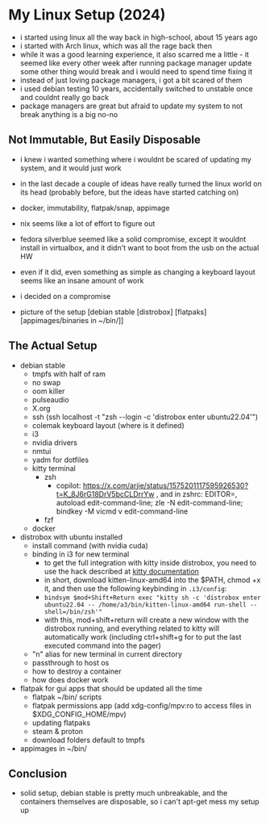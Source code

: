My Linux Setup (2024)
=====================
- i started using linux all the way back in high-school, about 15 years ago
- i started with Arch linux, which was all the rage back then
- while it was a good learning experience, it also scarred me a little - it seemed like every other week after running package manager update some other thing would break and i would need to spend time fixing it
- instead of just loving package managers, i got a bit scared of them
- i used debian testing 10 years, accidentally switched to unstable once and couldnt really go back
- package managers are great but afraid to update my system to not break anything is a big no-no

## Not Immutable, But Easily Disposable
- i knew i wanted something where i wouldnt be scared of updating my system, and it would just work
- in the last decade a couple of ideas have really turned the linux world on its head (probably before, but the ideas have started catching on)
- docker, immutability, flatpak/snap, appimage
- nix seems like a lot of effort to figure out
- fedora silverblue seemed like a solid compromise, except it wouldnt install in virtualbox, and it didn't want to boot from the usb on the actual HW
- even if it did, even something as simple as changing a keyboard layout seems like an insane amount of work
- i decided on a compromise

- picture of the setup [debian stable [distrobox] [flatpaks] [appimages/binaries in ~/bin/]]

## The Actual Setup
- debian stable
  - tmpfs with half of ram
  - no swap
  - oom killer
  - pulseaudio
  - X.org
  - ssh (ssh localhost -t "zsh --login -c 'distrobox enter ubuntu22.04'")
  - colemak keyboard layout (where is it defined)
  - i3
  - nvidia drivers
  - nmtui
  - yadm for dotfiles
  - kitty terminal
    - zsh
      - copilot: https://x.com/arjie/status/1575201117595926530?t=K_8J6rG18DrV5bcCLDrrYw , and in zshrc: EDITOR=, autoload edit-command-line; zle -N edit-command-line; bindkey -M vicmd v edit-command-line
    - fzf
  - docker
- distrobox with ubuntu installed 
  - install command (with nvidia cuda)
  - binding in i3 for new terminal
    - to get the full integration with kitty inside distrobox, you need to use the hack described at [kitty documentation](https://github.com/kovidgoyal/kitty/blob/master/docs/shell-integration.rst#shell-integration-in-a-container)
    - in short, download kitten-linux-amd64 into the $PATH, chmod +x it, and then use the following keybinding in `.i3/config`:
    - `bindsym $mod+Shift+Return exec "kitty sh -c 'distrobox enter ubuntu22.04 -- /home/a3/bin/kitten-linux-amd64 run-shell --shell=/bin/zsh'"`
    - with this, mod+shift+return will create a new window with the distrobox running, and everything related to kitty will automatically work (including ctrl+shift+g for to put the last executed command into the pager)
  - "n" alias for new terminal in current directory
  - passthrough to host os
  - how to destroy a container
  - how does docker work
- flatpak for gui apps that should be updated all the time
  - flatpak ~/bin/ scripts
  - flatpak permissions app (add xdg-config/mpv:ro to access files in $XDG_CONFIG_HOME/mpv)
  - updating flatpaks
  - steam & proton
  - download folders default to tmpfs
- appimages in ~/bin/

## Conclusion
- solid setup, debian stable is pretty much unbreakable, and the containers themselves are disposable, so i can't apt-get mess my setup up
